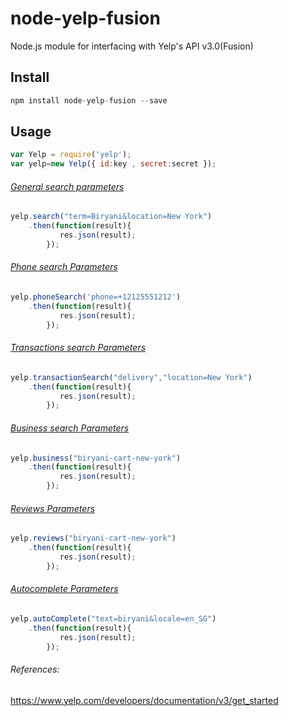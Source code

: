 # node-yelp-fusion
Node.js module for interfacing with Yelp's API v3.0(Fusion)

## Install
```javascript
npm install node-yelp-fusion --save
```
## Usage
```javascript
var Yelp = require('yelp');
var yelp=new Yelp({ id:key , secret:secret });
```
###### [General search parameters](https://www.yelp.com/developers/documentation/v3/business_search)
```javascript
yelp.search("term=Biryani&location=New York")
    .then(function(result){
           res.json(result);
        });
```

###### [Phone search Parameters](https://www.yelp.com/developers/documentation/v3/business_search_phone)
```javascript
yelp.phoneSearch('phone=+12125551212')
    .then(function(result){
           res.json(result);
        });
```

###### [Transactions search Parameters](https://www.yelp.com/developers/documentation/v3/transactions_search)
```javascript
yelp.transactionSearch("delivery","location=New York")
    .then(function(result){
           res.json(result);
        });
```

###### [Business search Parameters](https://www.yelp.com/developers/documentation/v3/business)
```javascript
yelp.business("biryani-cart-new-york")
    .then(function(result){
           res.json(result);
        });
```

###### [Reviews Parameters](https://www.yelp.com/developers/documentation/v3/business_reviews)
```javascript
yelp.reviews("biryani-cart-new-york")
    .then(function(result){
           res.json(result);
        });
```

###### [Autocomplete Parameters](https://www.yelp.com/developers/documentation/v3/autocomplete)
```javascript
yelp.autoComplete("text=biryani&locale=en_SG")
    .then(function(result){
           res.json(result);
        });
```
###### References:
https://www.yelp.com/developers/documentation/v3/get_started
